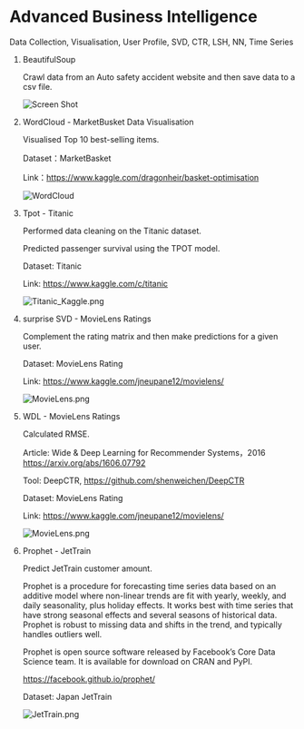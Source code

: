 # Advanced Business Intelligence
Data Collection, Visualisation, User Profile, SVD, CTR, LSH, NN, Time Series


1. BeautifulSoup 

   Crawl data from an Auto safety accident website and then save data to a csv file.

   ![Screen Shot](https://github.com/ouyibei/Advanced_Business_Intelligence/blob/master/1/BeautifulSoup_Data_Collection/Screen%20Shot.png)

2. WordCloud - MarketBusket Data Visualisation

   Visualised Top 10 best-selling items.

   Dataset：MarketBasket
   
   Link：https://www.kaggle.com/dragonheir/basket-optimisation

   ![WordCloud](https://github.com/ouyibei/Advanced_Business_Intelligence/blob/master/2/WordCloud_MarketBasket/wordcloud.png)

3. Tpot - Titanic

   Performed data cleaning on the Titanic dataset. 
   
   Predicted passenger survival using the TPOT model.

   Dataset: Titanic
   
   Link: https://www.kaggle.com/c/titanic
   
   ![Titanic_Kaggle.png](https://github.com/ouyibei/Advanced_Business_Intelligence/blob/master/3/TPOT_Titanic/Titanic_Kaggle.png)

4. surprise SVD - MovieLens Ratings 
   
   Complement the rating matrix and then make predictions for a given user.
   
   Dataset: MovieLens Rating
   
   Link: https://www.kaggle.com/jneupane12/movielens/
   
   ![MovieLens.png](https://github.com/ouyibei/Advanced_Business_Intelligence/blob/master/4/SVD_MovieLens/MovieLens.png)
   
5. WDL - MovieLens Ratings

   Calculated RMSE.

   Article: Wide & Deep Learning for Recommender Systems，2016 https://arxiv.org/abs/1606.07792
   
   Tool: DeepCTR, https://github.com/shenweichen/DeepCTR
   
   Dataset: MovieLens Rating
   
   Link: https://www.kaggle.com/jneupane12/movielens/
   
   ![MovieLens.png](https://github.com/ouyibei/Advanced_Business_Intelligence/blob/master/4/SVD_MovieLens/MovieLens.png)
   
8. Prophet - JetTrain

   Predict JetTrain customer amount.

   Prophet is a procedure for forecasting time series data based on an additive model where non-linear trends are fit with yearly, weekly, and daily seasonality,
   plus holiday effects. It works best with time series that have strong seasonal effects and several seasons of historical data. Prophet is robust to missing 
   data and shifts in the trend, and typically handles outliers well.

   Prophet is open source software released by Facebook’s Core Data Science team. It is available for download on CRAN and PyPI.

   https://facebook.github.io/prophet/
   
   Dataset: Japan JetTrain
   
   ![JetTrain.png](https://github.com/yibeiou/Advanced_Business_Intelligence/blob/master/8/Prophet_JetTrain/JetTrain.png)
